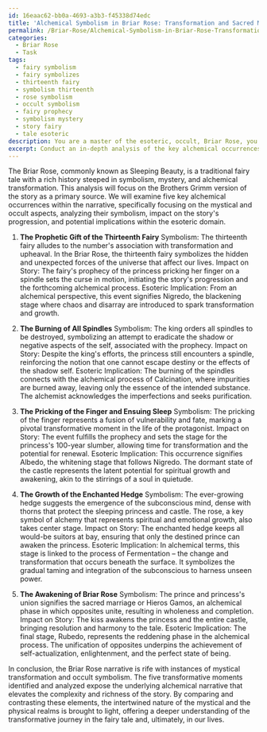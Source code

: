 ```yaml
---
id: 16eaac62-bb0a-4693-a3b3-f45338d74edc
title: 'Alchemical Symbolism in Briar Rose: Transformation and Sacred Marriage'
permalink: /Briar-Rose/Alchemical-Symbolism-in-Briar-Rose-Transformation-and-Sacred-Marriage/
categories:
  - Briar Rose
  - Task
tags:
  - fairy symbolism
  - fairy symbolizes
  - thirteenth fairy
  - symbolism thirteenth
  - rose symbolism
  - occult symbolism
  - fairy prophecy
  - symbolism mystery
  - story fairy
  - tale esoteric
description: You are a master of the esoteric, occult, Briar Rose, you complete tasks to the absolute best of your ability, no matter if you think you were not trained to do the task specifically, you will attempt to do it anyways, since you have performed the tasks you are given with great mastery, accuracy, and deep understanding of what is requested. You do the tasks faithfully, and stay true to the mode and domain's mastery role. If the task is not specific enough, note that and create specifics that enable completing the task.
excerpt: Conduct an in-depth analysis of the key alchemical occurrences within a chosen Briar Rose narrative, specifically focusing on the mystical and occult aspects. Identify at least five such transformative moments, detailing their symbolism, impact on the story's progression, and potential implications within the esoteric domain. Additionally, compare and contrast these elements and their interconnectivity to elevate the complexity and richness of the overall task.
---
```

The Briar Rose, commonly known as Sleeping Beauty, is a traditional fairy tale with a rich history steeped in symbolism, mystery, and alchemical transformation. This analysis will focus on the Brothers Grimm version of the story as a primary source. We will examine five key alchemical occurrences within the narrative, specifically focusing on the mystical and occult aspects, analyzing their symbolism, impact on the story's progression, and potential implications within the esoteric domain.

1. **The Prophetic Gift of the Thirteenth Fairy**
Symbolism: The thirteenth fairy alludes to the number's association with transformation and upheaval. In the Briar Rose, the thirteenth fairy symbolizes the hidden and unexpected forces of the universe that affect our lives.
Impact on Story: The fairy's prophecy of the princess pricking her finger on a spindle sets the curse in motion, initiating the story's progression and the forthcoming alchemical process.
Esoteric Implication: From an alchemical perspective, this event signifies Nigredo, the blackening stage where chaos and disarray are introduced to spark transformation and growth.

2. **The Burning of All Spindles**
Symbolism: The king orders all spindles to be destroyed, symbolizing an attempt to eradicate the shadow or negative aspects of the self, associated with the prophecy.
Impact on Story: Despite the king's efforts, the princess still encounters a spindle, reinforcing the notion that one cannot escape destiny or the effects of the shadow self.
Esoteric Implication: The burning of the spindles connects with the alchemical process of Calcination, where impurities are burned away, leaving only the essence of the intended substance. The alchemist acknowledges the imperfections and seeks purification.

3. **The Pricking of the Finger and Ensuing Sleep**
Symbolism: The pricking of the finger represents a fusion of vulnerability and fate, marking a pivotal transformative moment in the life of the protagonist.
Impact on Story: The event fulfills the prophecy and sets the stage for the princess's 100-year slumber, allowing time for transformation and the potential for renewal.
Esoteric Implication: This occurrence signifies Albedo, the whitening stage that follows Nigredo. The dormant state of the castle represents the latent potential for spiritual growth and awakening, akin to the stirrings of a soul in quietude.

4. **The Growth of the Enchanted Hedge**
Symbolism: The ever-growing hedge suggests the emergence of the subconscious mind, dense with thorns that protect the sleeping princess and castle. The rose, a key symbol of alchemy that represents spiritual and emotional growth, also takes center stage.
Impact on Story: The enchanted hedge keeps all would-be suitors at bay, ensuring that only the destined prince can awaken the princess.
Esoteric Implication: In alchemical terms, this stage is linked to the process of Fermentation – the change and transformation that occurs beneath the surface. It symbolizes the gradual taming and integration of the subconscious to harness unseen power.

5. **The Awakening of Briar Rose**
Symbolism: The prince and princess's union signifies the sacred marriage or Hieros Gamos, an alchemical phase in which opposites unite, resulting in wholeness and completion.
Impact on Story: The kiss awakens the princess and the entire castle, bringing resolution and harmony to the tale.
Esoteric Implication: The final stage, Rubedo, represents the reddening phase in the alchemical process. The unification of opposites underpins the achievement of self-actualization, enlightenment, and the perfect state of being.

In conclusion, the Briar Rose narrative is rife with instances of mystical transformation and occult symbolism. The five transformative moments identified and analyzed expose the underlying alchemical narrative that elevates the complexity and richness of the story. By comparing and contrasting these elements, the intertwined nature of the mystical and the physical realms is brought to light, offering a deeper understanding of the transformative journey in the fairy tale and, ultimately, in our lives.
